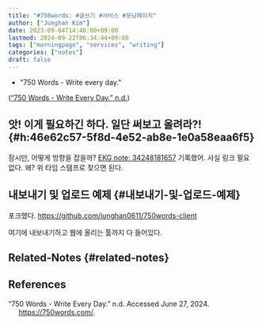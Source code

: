 ```yaml
---
title: "#750words: #글쓰기 #서비스 #모닝페이지"
author: ["Junghan Kim"]
date: 2023-09-04T14:46:00+09:00
lastmod: 2024-09-22T06:34:44+09:00
tags: ["morningpage", "services", "writing"]
categories: ["notes"]
draft: false
---
```


-   "750 Words - Write every day."

(<a href="#citeproc_bib_item_1">“750 Words - Write Every Day.” n.d.</a>)


## 앗! 이게 필요하긴 하다. 일단 써보고 올려라?! {#h:46e62c57-5f8d-4e52-ab8e-1e0a58eaa6f5}



잠시만, 어떻게 방향을 잡을까? [EKG note: 34248181657](34248181657) 기록했어. 사실 링크 필요 없다. 왜? 위 타임 스탬프로 찾으면 된다.


## 내보내기 및 업로드 예제 {#내보내기-및-업로드-예제}



포크했다. <https://github.com/junghan0611/750words-client>

여기에 내보내기하고 웹에 올리는 툴까지 다 들어있다.


## Related-Notes {#related-notes}

## References

<style>.csl-entry{text-indent: -1.5em; margin-left: 1.5em;}</style><div class="csl-bib-body">
  <div class="csl-entry"><a id="citeproc_bib_item_1"></a>“750 Words - Write Every Day.” n.d. Accessed June 27, 2024. <a href="https://750words.com/">https://750words.com/</a>.</div>
</div>
